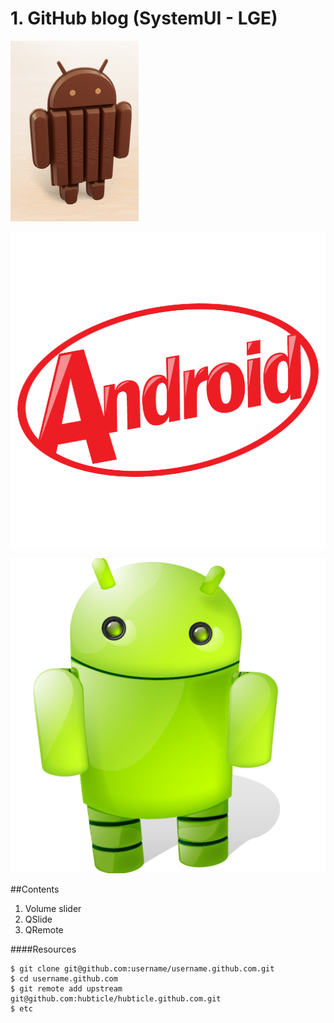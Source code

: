 # 1. GitHub blog (SystemUI - LGE)

![Image](kk1.png?raw=true)

![Image](kk3.png?raw=true)

![Image](shadow.png?raw=true)

##Contents

1. Volume slider
2. QSlide
3. QRemote

####Resources
  
    $ git clone git@github.com:username/username.github.com.git
    $ cd username.github.com
    $ git remote add upstream git@github.com:hubticle/hubticle.github.com.git
    $ etc

